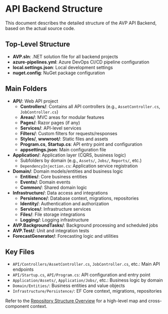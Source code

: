 # API Backend Structure

This document describes the detailed structure of the AVP API Backend, based on the actual source code.

## Top-Level Structure

- **AVP.sln**: .NET solution file for all backend projects
- **azure-pipelines.yml**: Azure DevOps CI/CD pipeline configuration
- **local.settings.json**: Local development settings
- **nuget.config**: NuGet package configuration

## Main Folders
- **API/**: Web API project
  - **Controllers/**: Contains all API controllers (e.g., `AssetController.cs`, `JobController.cs`)
  - **Areas/**: MVC areas for modular features
  - **Pages/**: Razor pages (if any)
  - **Services/**: API-level services
  - **Filters/**: Custom filters for requests/responses
  - **Styles/**, **wwwroot/**: Static files and assets
  - **Program.cs**, **Startup.cs**: API entry point and configuration
  - **appsettings.json**: Main configuration file
- **Application/**: Application layer (CQRS, business logic)
  - Subfolders by domain (e.g., `Assets/`, `Jobs/`, `Reports/`, etc.)
  - `DependencyInjection.cs`: Application service registration
- **Domain/**: Domain models/entities and business logic
  - **Entities/**: Core business entities
  - **Events/**: Domain events
  - **Common/**: Shared domain logic
- **Infrastructure/**: Data access and integrations
  - **Persistence/**: Database context, migrations, repositories
  - **Identity/**: Authentication and authorization
  - **Services/**: Infrastructure services
  - **Files/**: File storage integrations
  - **Logging/**: Logging infrastructure
- **AVP.BackgroundTasks/**: Background processing and scheduled jobs
- **AVP.Test/**: Unit and integration tests
- **ForecastGenerator/**: Forecasting logic and utilities

## Key Files
- `API/Controllers/AssetController.cs`, `JobController.cs`, etc.: Main API endpoints
- `API/Startup.cs`, `API/Program.cs`: API configuration and entry point
- `Application/Assets/`, `Application/Jobs/`, etc.: Business logic by domain
- `Domain/Entities/`: Business entities and value objects
- `Infrastructure/Persistence/`: EF Core context, migrations, repositories

Refer to the [Repository Structure Overview](./index.md) for a high-level map and cross-component context.
